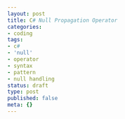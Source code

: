 ```yaml
---
layout: post
title: C# Null Propagation Operator
categories:
- coding
tags:
- c#
- 'null'
- operator
- syntax
- pattern
- null handling
status: draft
type: post
published: false
meta: {}
---
```


